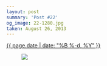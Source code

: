 ```yaml
---
layout: post
summary: 'Post #22'
og_image: 22-1280.jpg
taken: August 26, 2013
---
```


<div class="post">
 <time>
  <a href="/22">
   {{ page.date | date: "%B %-d, %Y" }}
  </a>
 </time>
 <a href="/22">
  <figure data-taken="8/26/2013">
   <img sizes="(min-width: 700px) 50vw, calc(100vw - 2rem)" src="{{ site.assets_url }}/22-640.jpg" srcset="{{ site.assets_url }}/22-1280.jpg 1280w, {{ site.assets_url }}/22-960.jpg 960w, {{ site.assets_url }}/22-640.jpg 640w, {{ site.assets_url }}/22-320.jpg 320w"/>
  </figure>
 </a>
</div>
